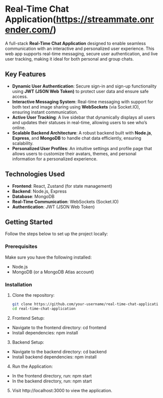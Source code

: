 # Real-Time Chat Application(https://streammate.onrender.com/)

A full-stack **Real-Time Chat Application** designed to enable seamless communication with an interactive and personalized user experience. This web app supports real-time messaging, secure user authentication, and live user tracking, making it ideal for both personal and group chats.

## Key Features

- **Dynamic User Authentication**: Secure sign-in and sign-up functionality using **JWT (JSON Web Token)** to protect user data and ensure safe access.
- **Interactive Messaging System**: Real-time messaging with support for both text and image sharing using **WebSockets** (via Socket.IO), ensuring instant communication.
- **Active User Tracking**: A live sidebar that dynamically displays all users and updates their statuses in real-time, allowing users to see who’s online.
- **Scalable Backend Architecture**: A robust backend built with **Node.js**, **Express**, and **MongoDB** to handle chat data efficiently, ensuring scalability.
- **Personalized User Profiles**: An intuitive settings and profile page that allows users to customize their avatars, themes, and personal information for a personalized experience.

## Technologies Used

- **Frontend**: React, Zustand (for state management)
- **Backend**: Node.js, Express
- **Database**: MongoDB
- **Real-Time Communication**: WebSockets (Socket.IO)
- **Authentication**: JWT (JSON Web Token)

## Getting Started

Follow the steps below to set up the project locally:

### Prerequisites

Make sure you have the following installed:
- Node.js
- MongoDB (or a MongoDB Atlas account)

### Installation

1. Clone the repository:
   ```bash
   git clone https://github.com/your-username/real-time-chat-application.git
   cd real-time-chat-application
2. Frontend Setup:
  - Navigate to the frontend directory:
    cd frontend
  - Install dependencies:
   npm install
3. Backend Setup:
  - Navigate to the backend directory:
    cd backend
  - Install backend dependencies:
   npm install
4. Run the Application:
  - In the frontend directory, run:
    npm start
  - In the backend directory, run:
    npm start
5. Visit http://localhost:3000 to view the application.
